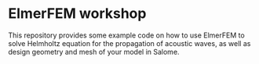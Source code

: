 # ElmerFEM workshop

This repository provides some example code on how to use ElmerFEM to solve Helmholtz equation for the propagation of acoustic waves, as well as design geometry and mesh of your model in Salome.
